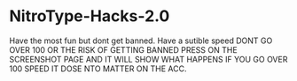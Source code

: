 # NitroType-Hacks-2.0
Have the most fun but dont get banned.
Have a sutible speed
DONT GO OVER 100 OR THE RISK OF GETTING BANNED
PRESS ON THE SCREENSHOT PAGE AND IT WILL SHOW WHAT HAPPENS IF YOU GO OVER 100 SPEED
IT DOSE NTO MATTER ON THE ACC.
